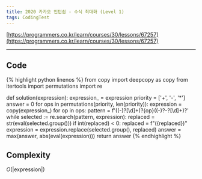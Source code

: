 ```yaml
---
title: 2020 카카오 인턴쉽 - 수식 최대화 (Level 1)
tags: CodingTest
---
```


[https://programmers.co.kr/learn/courses/30/lessons/67257](https://programmers.co.kr/learn/courses/30/lessons/67257)

<!--more-->

---

## Code
{% highlight python linenos %}
from copy import deepcopy as copy
from itertools import permutations
import re

def solution(expression):
    expression_ = expression
    priority = ['+', '-', '*']
    answer = 0
    for ops in permutations(priority, len(priority)):
        expression = copy(expression_)
        for op in ops:
            pattern = f'(\(-)?[\d]+\)?\{op}(\(-)?-?[\d]+\)?'
            while selected := re.search(pattern, expression):
                replaced = str(eval(selected.group()))
                if int(replaced) < 0:
                    replaced = f"({replaced})"
                expression = expression.replace(selected.group(), replaced)
        answer = max(answer, abs(eval(expression)))
    return answer
{% endhighlight %}


## Complexity
$O(|\text{expression}|)$
